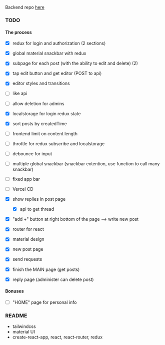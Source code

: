 

Backend repo [here](https://github.com/Ahacad/db-pj-backend)

### TODO

#### The process
- [x] redux for login and authorization (2 sections)
- [x] global material snackbar with redux
- [x] subpage for each post (with the ability to edit and delete) (2)
- [x] tap edit button and get editor (POST to api)
- [x] editor styles and transitions
- [ ] like api
- [ ] allow deletion for admins
- [x] localstorage for login redux state
- [x] sort posts by createdTime

- [ ] frontend limit on content length
- [ ] throttle for redux subscribe and localstorage
- [ ] debounce for input
- [ ] multiple global snackbar (snackbar extention, use function to call many snackbar)
- [ ] fixed app bar
- [ ] Vercel CD 

- [x] show replies in post page
  - [x] api to get thread 
- [x] "add +" button at right bottom of the page --> write new post

- [x] router for react
- [x] material design
- [x] new post page 
- [x] send requests
- [x] finish the MAIN page (get posts)
- [x] reply page (administer can delete post)

#### Bonuses

- [ ] "HOME" page for personal info


### README

- tailwindcss
- material UI
- create-react-app, react, react-router, redux
